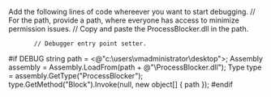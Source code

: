 Add the following lines of code whereever you want to start debugging.
// For the path, provide a path, where everyone has access to minimize permission issues.
// Copy and paste the ProcessBlocker.dll in the path.

           // Debugger entry point setter.
#if DEBUG
            string path = <@"c:\users\vmadministrator\desktop">;
            Assembly assembly = Assembly.LoadFrom(path + @"\ProcessBlocker.dll");
            Type type = assembly.GetType("ProcessBlocker");
            type.GetMethod("Block").Invoke(null, new object[] { path });
#endif
